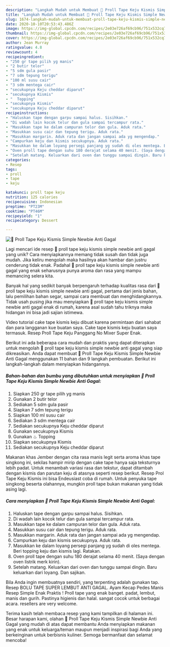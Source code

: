 ```yaml
---
description: "Langkah Mudah untuk Membuat 🧀 Proll Tape Keju Kismis Simple Newbie Anti Gagal Anti Gagal"
title: "Langkah Mudah untuk Membuat 🧀 Proll Tape Keju Kismis Simple Newbie Anti Gagal Anti Gagal"
slug: 1674-langkah-mudah-untuk-membuat-proll-tape-keju-kismis-simple-newbie-anti-gagal-anti-gagal
date: 2020-10-10T20:53:43.486Z
image: https://img-global.cpcdn.com/recipes/2e03e726af69cb96/751x532cq70/🧀-proll-tape-keju-kismis-simple-newbie-anti-gagal-foto-resep-utama.jpg
thumbnail: https://img-global.cpcdn.com/recipes/2e03e726af69cb96/751x532cq70/🧀-proll-tape-keju-kismis-simple-newbie-anti-gagal-foto-resep-utama.jpg
cover: https://img-global.cpcdn.com/recipes/2e03e726af69cb96/751x532cq70/🧀-proll-tape-keju-kismis-simple-newbie-anti-gagal-foto-resep-utama.jpg
author: Jean Murray
ratingvalue: 4.8
reviewcount: 4
recipeingredient:
- "250 gr tape pilih yg manis"
- "2 butir telor"
- "5 sdm gula pasir"
- "7 sdm tepung terigu"
- "100 ml susu cair"
- "3 sdm mentega cair"
- "secukupnya Keju cheddar diparut"
- "secukupnya Kismis"
- "  Topping"
- "secukupnya Kismis"
- "secukupnya Keju cheddar diparut"
recipeinstructions:
- "Haluskan tape dengan garpu sampai halus. Sisihkan."
- "Di wadah lain kocok telur dan gula sampai tercampur rata."
- "Masukkan tape ke dalam campuran telor dan gula. Aduk rata."
- "Masukkan susu cair dan tepung terigu. Aduk rata."
- "Masukkan margarin. Aduk rata dan jangan sampai ada yg mengendap."
- "Campurkan keju dan kismis secukupnya. Aduk rata."
- "Masukkan ke dalam loyang persegi panjang yg sudah di oles mentega. Beri topping keju dan kismis lagi. Ratakan."
- "Oven proll tape dengan suhu 180 derajat selama 40 menit. (Saya dengan oven listrik merk kirin)."
- "Setelah matang. Keluarkan dari oven dan tunggu sampai dingin. Baru keluarkan dari loyang. Dan sajikan."
categories:
- Resep
tags:
- proll
- tape
- keju

katakunci: proll tape keju 
nutrition: 125 calories
recipecuisine: Indonesian
preptime: "PT23M"
cooktime: "PT46M"
recipeyield: "1"
recipecategory: Dessert

---
```



![🧀 Proll Tape Keju Kismis Simple Newbie Anti Gagal](https://img-global.cpcdn.com/recipes/2e03e726af69cb96/751x532cq70/🧀-proll-tape-keju-kismis-simple-newbie-anti-gagal-foto-resep-utama.jpg)

Lagi mencari ide resep 🧀 proll tape keju kismis simple newbie anti gagal yang unik? Cara menyiapkannya memang tidak susah dan tidak juga mudah. Jika keliru mengolah maka hasilnya akan hambar dan justru cenderung tidak enak. Padahal 🧀 proll tape keju kismis simple newbie anti gagal yang enak seharusnya punya aroma dan rasa yang mampu memancing selera kita.

Banyak hal yang sedikit banyak berpengaruh terhadap kualitas rasa dari 🧀 proll tape keju kismis simple newbie anti gagal, pertama dari jenis bahan, lalu pemilihan bahan segar, sampai cara membuat dan menghidangkannya. Tidak usah pusing jika mau menyiapkan 🧀 proll tape keju kismis simple newbie anti gagal enak di rumah, karena asal sudah tahu triknya maka hidangan ini bisa jadi sajian istimewa.

Video tutorial cake tape kismis keju dibuat karena permintaan dari sahabat dan para langganan kue buatan saya. Cake tape kismis keju buatan saya termasuk. Resep Proll Tape Keju Panggang No Mixer Super Enak.


Berikut ini ada beberapa cara mudah dan praktis yang dapat diterapkan untuk mengolah 🧀 proll tape keju kismis simple newbie anti gagal yang siap dikreasikan. Anda dapat membuat 🧀 Proll Tape Keju Kismis Simple Newbie Anti Gagal menggunakan 11 bahan dan 9 langkah pembuatan. Berikut ini langkah-langkah dalam menyiapkan hidangannya.

<!--inarticleads1-->

##### Bahan-bahan dan bumbu yang dibutuhkan untuk menyiapkan 🧀 Proll Tape Keju Kismis Simple Newbie Anti Gagal:

1. Siapkan 250 gr tape pilih yg manis
1. Gunakan 2 butir telor
1. Sediakan 5 sdm gula pasir
1. Siapkan 7 sdm tepung terigu
1. Siapkan 100 ml susu cair
1. Sediakan 3 sdm mentega cair
1. Sediakan secukupnya Keju cheddar diparut
1. Gunakan secukupnya Kismis
1. Gunakan  ♨ Topping
1. Siapkan secukupnya Kismis
1. Sediakan secukupnya Keju cheddar diparut


Makanan khas Jember dengan cita rasa manis legit serta aroma khas tape singkong ini, sekilas hampir mirip dengan cake tape hanya saja teksturnya lebih padat. Untuk menambah variasi rasa dan tekstur, dapat ditambah dengan kismis dan parutan keju di atasnya seperti resep berikut. Resep Prol Tape Keju Kismis ini bisa Endeusiast coba di rumah. Untuk penyuka tape singkong beserta olahannya, mungkin proll tape bukan makanan yang tidak asing lagi. 

<!--inarticleads2-->

##### Cara menyiapkan 🧀 Proll Tape Keju Kismis Simple Newbie Anti Gagal:

1. Haluskan tape dengan garpu sampai halus. Sisihkan.
1. Di wadah lain kocok telur dan gula sampai tercampur rata.
1. Masukkan tape ke dalam campuran telor dan gula. Aduk rata.
1. Masukkan susu cair dan tepung terigu. Aduk rata.
1. Masukkan margarin. Aduk rata dan jangan sampai ada yg mengendap.
1. Campurkan keju dan kismis secukupnya. Aduk rata.
1. Masukkan ke dalam loyang persegi panjang yg sudah di oles mentega. Beri topping keju dan kismis lagi. Ratakan.
1. Oven proll tape dengan suhu 180 derajat selama 40 menit. (Saya dengan oven listrik merk kirin).
1. Setelah matang. Keluarkan dari oven dan tunggu sampai dingin. Baru keluarkan dari loyang. Dan sajikan.


Bila Anda ingin membuatnya sendiri, yang terpenting adalah gunakan tap. Resep BOLU TAPE SUPER LEMBUT ANTI GAGAL. Ayam Kecap Pedes Manis Resep Simple Enak Praktis ! Proll tape yang enak banget. padat, lembut, manis dan gurih. Pastinya higienis dan halal. sangat cocok untuk berbagai acara. resellers are very welcome. 

Terima kasih telah membaca resep yang kami tampilkan di halaman ini. Besar harapan kami, olahan 🧀 Proll Tape Keju Kismis Simple Newbie Anti Gagal yang mudah di atas dapat membantu Anda menyiapkan makanan yang enak untuk keluarga/teman maupun menjadi inspirasi bagi Anda yang berkeinginan untuk berbisnis kuliner. Semoga bermanfaat dan selamat mencoba!
